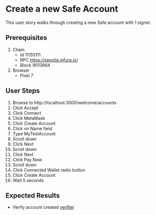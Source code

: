 # Create a new Safe Account

This user story walks through creating a new Safe account with 1 signer.

## Prerequisites

1. Chain
   - Id 11155111
   - RPC https://sepolia.infura.io/
   - Block 9013864
2. Browser
   - Pixel 7


## User Steps

1. Browse to http://localhost:3000/welcome/accounts
1. Click Accept
1. Click Connect 
1. Click MetaMask
1. Click Create Account
1. Click on Name field
1. Type MyTestAccount
1. Scroll down
1. Click Next
1. Scroll down
1. Click Next
1. Click Pay Now
1. Scroll down
1. Click Connected Wallet radio button
1. Click Create Account
1. Wait 5 seconds

## Expected Results

- Verify account created [verifier](verifiers/tx_success.py)

